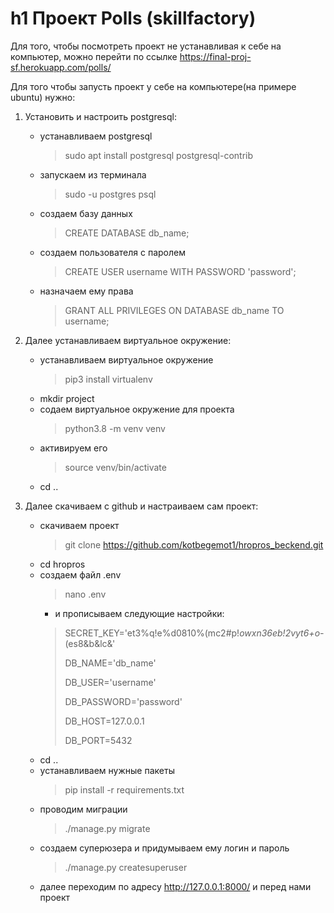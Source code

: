 h1 Проект Polls (skillfactory)
=====================
Для того, чтобы посмотреть проект не устанавливая к себе на компьютер, можно перейти по ссылке
https://final-proj-sf.herokuapp.com/polls/

Для того чтобы запусть проект у себе на компьютере(на примере ubuntu) нужно:
1. Установить и настроить postgresql:
    * устанавливаем postgresql
        > sudo apt install postgresql postgresql-contrib
    * запускаем из терминала
        > sudo -u postgres psql
    * создаем базу данных
        > CREATE DATABASE db_name;
    * создаем пользователя с паролем
        > CREATE USER username WITH PASSWORD 'password';
    * назначаем ему права
        > GRANT ALL PRIVILEGES ON DATABASE db_name TO username;

2. Далее устанавливаем виртуальное окружение:
    * устанавливаем виртуальное окружение
        > pip3 install virtualenv
    * mkdir project
    * содаем виртуальное окружение для проекта
        > python3.8 -m venv venv
    * активируем его
        > source venv/bin/activate
    * cd ..

3. Далее скачиваем с github и настраиваем сам проект:
    * скачиваем проект
        > git clone https://github.com/kotbegemot1/hropros_beckend.git
    * cd hropros
    * создаем файл .env
        > nano .env
        * и прописываем следующие настройки:
        > SECRET_KEY='et3%q!e%d0810%(mc2#p!*owxn36eb!2vyt6+o-*(es8&b&lc&'
        >
        > DB_NAME='db_name'
        >
        > DB_USER='username'
        >
        > DB_PASSWORD='password'
        >
        > DB_HOST=127.0.0.1
        >
        > DB_PORT=5432
    * cd ..
    * устанавливаем нужные пакеты
        > pip install -r requirements.txt
    * проводим миграции
        > ./manage.py migrate
    * создаем суперюзера и придумываем ему логин и пароль 
        > ./manage.py createsuperuser
    * далее переходим по адресу http://127.0.0.1:8000/ и перед нами проект